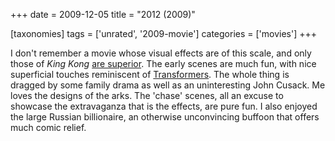 +++
date = 2009-12-05
title = "2012 (2009)"

[taxonomies]
tags = ['unrated', '2009-movie']
categories = ['movies']
+++

I don't remember a movie whose visual effects are of this scale, and
only those of *King Kong* [are superior]. The early scenes are much fun,
with nice superficial touches reminiscent of [Transformers]. The whole
thing is dragged by some family drama as well as an uninteresting John
Cusack. Me loves the designs of the arks. The 'chase' scenes, all an
excuse to showcase the extravaganza that is the effects, are pure fun. I
also enjoyed the large Russian billionaire, an otherwise unconvincing
buffoon that offers much comic relief.

  [are superior]: http://tshepang.net/top-visual-effects
  [Transformers]: http://tshepang.net/transformers-2007

